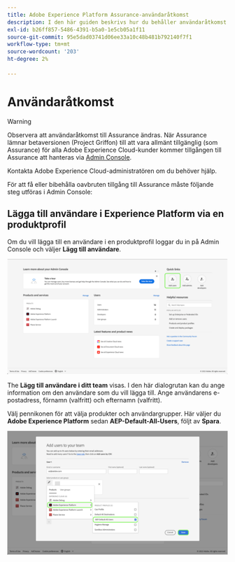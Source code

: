 ```yaml
---
title: Adobe Experience Platform Assurance-användaråtkomst
description: I den här guiden beskrivs hur du behåller användaråtkomst till Adobe Experience Platform Assurance genom att hantera det via Admin Console.
exl-id: b26ff857-5486-4391-b5a0-1e5cb05a1f11
source-git-commit: 95e5dad03741d06ee33a10c48b481b792140f7f1
workflow-type: tm+mt
source-wordcount: '203'
ht-degree: 2%

---
```


# Användaråtkomst

>[!WARNING]
>
>Observera att användaråtkomst till Assurance ändras. När Assurance lämnar betaversionen (Project Griffon) till att vara allmänt tillgänglig (som Assurance) för alla Adobe Experience Cloud-kunder kommer tillgången till Assurance att hanteras via [Admin Console](https://helpx.adobe.com/se/enterprise/using/admin-console.html).
>
>Kontakta Adobe Experience Cloud-administratören om du behöver hjälp.

För att få eller bibehålla oavbruten tillgång till Assurance måste följande steg utföras i Admin Console:

## Lägga till användare i Experience Platform via en produktprofil

Om du vill lägga till en användare i en produktprofil loggar du in på Admin Console och väljer **Lägg till användare**.

![Knappen Lägg till användare är markerad.](./images/get-access/product-profile-add-users.png)

The **Lägg till användare i ditt team** visas. I den här dialogrutan kan du ange information om den användare som du vill lägga till. Ange användarens e-postadress, förnamn (valfritt) och efternamn (valfritt).

Välj pennikonen för att välja produkter och användargrupper. Här väljer du **Adobe Experience Platform** sedan **AEP-Default-All-Users**, följt av **Spara**.

![Dialogrutan som visar hur du lägger till produktprofilen visas.](./images/get-access/product-profile-add-profile.png)
